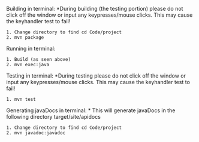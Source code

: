 Building in terminal:
\*During building (the testing portion) please do not click off the
window or input any keypresses/mouse clicks. This may cause the keyhandler
test to fail!

    1. Change directory to find cd Code/project
    2. mvn package

Running in terminal:

    1. Build (as seen above)
    2. mvn exec:java

Testing in terminal:
\*During testing please do not click off the window or input any
keypresses/mouse clicks. This may cause the keyhandler test to fail!

    1. mvn test


Generating javaDocs in terminal:
\* This will generate javaDocs in the following directory target/site/apidocs

    1. Change directory to find cd Code/project
    2. mvn javadoc:javadoc
